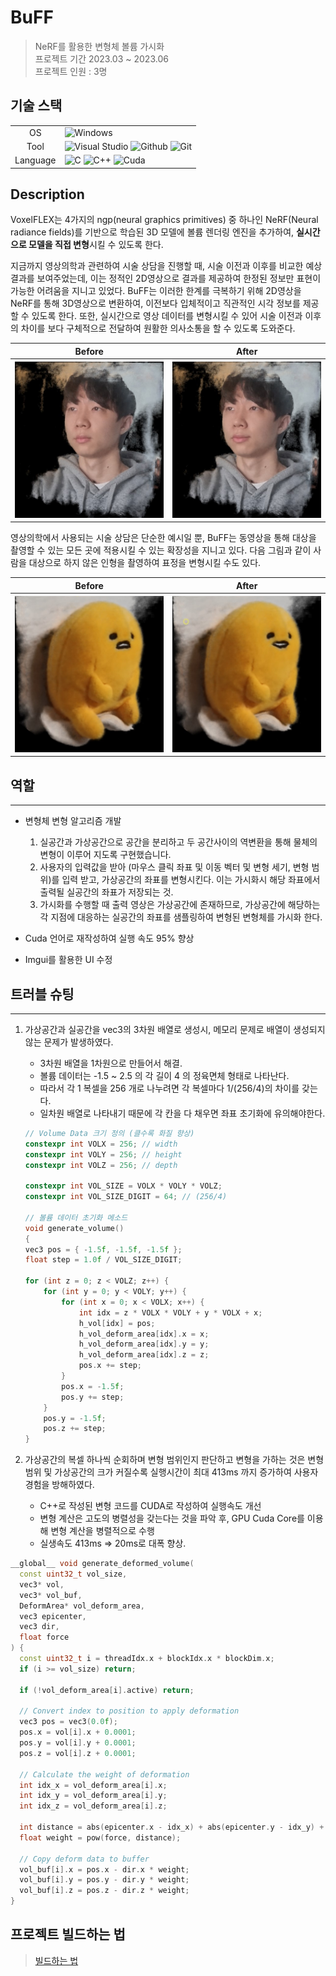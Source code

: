# BuFF
> NeRF를 활용한 변형체 볼륨 가시화  
> 프로젝트 기간 2023.03 ~ 2023.06  
> 프로젝트 인원 : 3명  

## 기술 스택
<table>
    <tr>
        <td style="text-align: center"> OS </td>
        <td>   
            <img src="https://img.shields.io/badge/window-FCC624?style=for-the-badge&logo=window&logoColor=black" alt = "Windows"> 
        </td>
    </tr>
    <tr>
         <td style="text-align: center"> Tool </td> 
         <td>  
             <img src="https://img.shields.io/badge/visualstudio-339AF0?style=for-the-badge&logo=visualstudio&logoColor=white" alt = "Visual Studio">
			 <img src="https://img.shields.io/badge/github-181717?style=for-the-badge&logo=github&logoColor=white" alt = "Github">
			 <img src="https://img.shields.io/badge/git-F05032?style=for-the-badge&logo=git&logoColor=white" alt = "Git">
         </td>
    </tr>
    <tr>
        <td style="text-align: center"> Language </td>
        <td>   
    		  <img src="https://img.shields.io/badge/c-E34F26?style=for-the-badge&logo=c&logoColor=white"alt = "C"> 
             <img src="https://img.shields.io/badge/c++-00599C?style=for-the-badge&logo=c%2B%2B&logoColor=white" alt = "C++">
            <img src="https://img.shields.io/badge/cuda-E34F26?style=for-the-badge&logo=cuda&logoColor=white" alt = "Cuda">
        </td>
    </tr>
</table>




## Description

VoxelFLEX는 4가지의 ngp(neural graphics primitives) 중 하나인 NeRF(Neural radiance fields)를 기반으로 학습된 3D 모델에 볼륨 렌더링 엔진을 추가하여, **실시간으로 모델을 직접 변형**시킬 수 있도록 한다.

지금까지 영상의학과 관련하여 시술 상담을 진행할 때, 시술 이전과 이후를 비교한 예상 결과를 보여주었는데, 이는 정적인 2D영상으로 결과를 제공하여 한정된 정보만 표현이 가능한 어려움을 지니고 있었다. BuFF는 이러한 한계를 극복하기 위해 2D영상을 NeRF를 통해 3D영상으로 변환하여, 이전보다 입체적이고 직관적인 시각 정보를 제공할 수 있도록 한다. 또한, 실시간으로 영상 데이터를 변형시킬 수 있어 시술 이전과 이후의 차이를 보다 구체적으로 전달하여 원활한 의사소통을 할 수 있도록 도와준다.

<table>
    <thead>
        <tr>
            <th style="text-align: center">Before</th>
        	<th style="text-align: center">After</th>
        </tr>
    </thead>
    <tbody>
    	<tr>
        	<th style="text-align: center"><img src="https://github.com/HSUProject/BuFF/blob/main/docs/assets_readme/Before02.jpg" alt="Before" height ="250" width ="250" /></th>
            <th style="text-align: center"><img src="https://github.com/HSUProject/BuFF/blob/main/docs/assets_readme/After02.jpg" alt="After" height ="250" width ="250" /></th>
        </tr>
    </tbody>
</table>



영상의학에서 사용되는 시술 상담은 단순한 예시일 뿐, BuFF는 동영상을 통해 대상을 촬영할 수 있는 모든 곳에 적용시킬 수 있는 확장성을 지니고 있다. 다음 그림과 같이 사람을 대상으로 하지 않은 인형을 촬영하여 표정을 변형시킬 수도 있다.

<table>
    <thead>
        <tr>
            <th style="text-align: center">Before</th>
        	<th style="text-align: center">After</th>
        </tr>
    </thead>
    <tbody>
    	<tr>
        	<th style="text-align: center"><img src="https://github.com/HSUProject/BuFF/blob/main/docs/assets_readme/Before01.jpg" alt="Before" height ="250" width ="250" /></th>
            <th style="text-align: center"><img src="https://github.com/HSUProject/BuFF/blob/main/docs/assets_readme/After01.jpg" alt="After" height ="250" width ="250" /></th>
        </tr>
    </tbody>
</table>


## 역할
---
- 변형체 변형 알고리즘 개발
	1. 실공간과 가상공간으로 공간을 분리하고 두 공간사이의 역변환을 통해 물체의 변형이 이루어 지도록 구현했습니다.
 	2. 사용자의 입력값을 받아 (마우스 클릭 좌표 및 이동 벡터 및 변형 세기, 변형 범위)를 입력 받고, 가상공간의 좌표를 변형시킨다. 이는 가시화시 해당 좌표에서 출력될 실공간의 좌표가 저장되는 것.
  	3. 가시화를 수행할 때 출력 영상은 가상공간에 존재하므로, 가상공간에 해당하는 각 지점에 대응하는 실공간의 좌표를 샘플링하여 변형된 변형체를 가시화 한다.

- Cuda 언어로 재작성하여 실행 속도 95% 향상
- Imgui를 활용한 UI 수정


## 트러블 슈팅
---
1. 가상공간과 실공간을 vec3의 3차원 배열로 생성시, 메모리 문제로 배열이 생성되지 않는 문제가 발생하였다.
	- 3차원 배열을 1차원으로 만들어서 해결.
	- 볼륨 데이터는 -1.5 ~ 2.5 의 각 길이 4 의 정육면체 형태로 나타난다.
	- 따라서 각 1 복셀을 256 개로 나누려면 각 복셀마다 1/(256/4)의 차이를 갖는다.
	- 일차원 배열로 나타내기 때문에 각 칸을 다 채우면 좌표 초기화에 유의해야한다.
	``` c++
   	// Volume Data 크기 정의 (클수록 화질 향상)
	constexpr int VOLX = 256; // width
	constexpr int VOLY = 256; // height
	constexpr int VOLZ = 256; // depth

	constexpr int VOL_SIZE = VOLX * VOLY * VOLZ;
	constexpr int VOL_SIZE_DIGIT = 64; // (256/4)

	// 볼륨 데이터 초기화 메소드
 	void generate_volume()
	{
	vec3 pos = { -1.5f, -1.5f, -1.5f };
	float step = 1.0f / VOL_SIZE_DIGIT;

	for (int z = 0; z < VOLZ; z++) {
		for (int y = 0; y < VOLY; y++) {
			for (int x = 0; x < VOLX; x++) {
				int idx = z * VOLX * VOLY + y * VOLX + x;
				h_vol[idx] = pos;
				h_vol_deform_area[idx].x = x;
				h_vol_deform_area[idx].y = y;
				h_vol_deform_area[idx].z = z;
				pos.x += step;
			}
			pos.x = -1.5f;
			pos.y += step;
		}
		pos.y = -1.5f;
		pos.z += step;
	}
   ```

2. 가상공간의 복셀 하나씩 순회하며 변형 범위인지 판단하고 변형을 가하는 것은 변형 범위 및 가상공간의 크가 커질수록 실행시간이 최대 413ms 까지 증가하여 사용자 경험을 방해하였다.
   - C++로 작성된 변형 코드를 CUDA로 작성하여 실행속도 개선
   - 변형 계산은 고도의 병렬성을 갖는다는 것을 파악 후, GPU Cuda Core를 이용해 변형 계산을 병렬적으로 수행
   - 실생속도 413ms => 20ms로 대폭 향상.
  ```c++
__global__ void generate_deformed_volume(
	const uint32_t vol_size,
	vec3* vol,
	vec3* vol_buf,
	DeformArea* vol_deform_area,
	vec3 epicenter,
	vec3 dir,
	float force
) {
	const uint32_t i = threadIdx.x + blockIdx.x * blockDim.x;
	if (i >= vol_size) return;

	if (!vol_deform_area[i].active) return;

	// Convert index to position to apply deformation
	vec3 pos = vec3(0.0f);
	pos.x = vol[i].x + 0.0001;
	pos.y = vol[i].y + 0.0001;
	pos.z = vol[i].z + 0.0001;

	// Calculate the weight of deformation
	int idx_x = vol_deform_area[i].x;
	int idx_y = vol_deform_area[i].y;
	int idx_z = vol_deform_area[i].z;

	int distance = abs(epicenter.x - idx_x) + abs(epicenter.y - idx_y) + abs(epicenter.z - idx_z);
	float weight = pow(force, distance);

	// Copy deform data to buffer
	vol_buf[i].x = pos.x - dir.x * weight;
	vol_buf[i].y = pos.y - dir.y * weight;
	vol_buf[i].z = pos.z - dir.z * weight;
}


 ```

## 프로젝트 빌드하는 법
> <a href = "https://github.com/rloJo/BuFF/tree/main/docs"> 빌드하는 법 </a>
